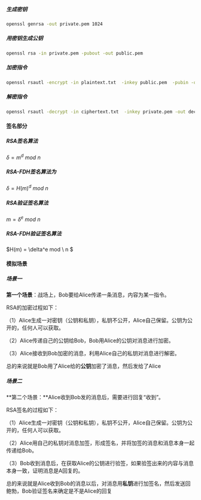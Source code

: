 ##### 生成密钥

```bash
openssl genrsa -out private.pem 1024
```

##### 用密钥生成公钥

```bash
openssl rsa -in private.pem -pubout -out public.pem
```



##### 加密指令

```bash
openssl rsautl -encrypt -in plaintext.txt  -inkey public.pem  -pubin -out ciphertext.txt
```

##### 解密指令

```bash
openssl rsautl -decrypt -in ciphertext.txt  -inkey private.pem -out decCryMsg.txt
```

#### 签名部分

##### RSA签名算法

$\delta = m^d \ mod \ n$

##### RSA-FDH签名算法为

$\delta = H(m)^d \ mod \ n$

##### RSA验证签名算法

$m=\delta^e \ mod \ n$

##### RSA-FDH验证签名算法

$H(m) = \delta^e mod \ n $

#### 模拟场景

##### 场景一

**第一个场景**：战场上，Bob要给Alice传递一条消息，内容为某一指令。

RSA的加密过程如下：

（1）Alice生成一对密钥（公钥和私钥），私钥不公开，Alice自己保留。公钥为公开的，任何人可以获取。

（2）Alice传递自己的公钥给Bob，Bob用Alice的公钥对消息进行加密。

（3）Alice接收到Bob加密的消息，利用Alice自己的私钥对消息进行解密。

总的来说就是Bob用了Alice给的**公钥**加密了消息，然后发给了Alice

##### 场景二

**第二个场景：**Alice收到Bob发的消息后，需要进行回复“收到”。

RSA签名的过程如下：

（1）Alice生成一对密钥（公钥和私钥），私钥不公开，Alice自己保留。公钥为公开的，任何人可以获取。

（2）Alice用自己的私钥对消息加签，形成签名，并将加签的消息和消息本身一起传递给Bob。

（3）Bob收到消息后，在获取Alice的公钥进行验签，如果验签出来的内容与消息本身一致，证明消息是A回复的。

总的来说就是Alice收到Bob的消息以后，对消息用**私钥**进行加签名，然后发送回鲍勃，Bob验证签名来确定是不是Alice的回复